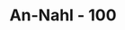 ---
title: "An-Nahl - 100"
no: 100
arabic_no: ١٠٠
ayah: اِنَّمَا سُلْطٰنُهٗ عَلَى الَّذِيْنَ يَتَوَلَّوْنَهٗ وَالَّذِيْنَ هُمْ بِهٖ مُشْرِكُوْنَ ࣖ
translation: "Pengaruhnya hanyalah terhadap orang yang menjadikannya pemimpin dan terhadap orang yang mempersekutukannya dengan Allah."
tafsir: "Dalam ayat ini, Allah swt menerangkan bahwa setan tidak punya pengaruh terhadap orang-orang yang beriman, orang-orang yang berserah diri kepada Allah swt, serta sabar dan tawakal menahan derita dalam perjuangan menegakkan agama. Mereka mampu melawan godaan setan dan menolak untuk mengikuti langkah-langkahnya dan menjadi pengikutnya. Berkat cahaya iman dalam dada mereka, tipu daya setan itu dapat mereka ketahui dan atasi. Setan itu hanya berpengaruh atas orang-orang yang sudah patuh ke dalam wilayah kekuasaannya, orang-orang yang memandang setan itu sebagai pemimpin lalu mencintainya dan mengikutinya serta mematuhi segala perintahnya. Karena tipu daya dan godaan setan itu, mereka akhirnya mempersekutukan Tuhan atau menyembah setan di samping menyembah Allah swt."
---